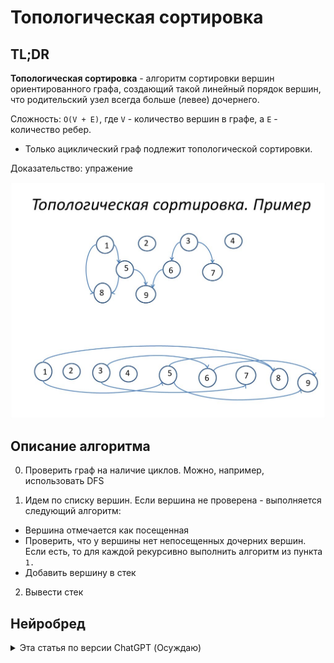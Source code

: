 # Топологическая сортировка

## TL;DR
**Топологическая сортировка** - алгоритм сортировки вершин ориентированного графа,
создающий такой линейный порядок вершин, что родительский узел всегда
больше (левее) дочернего.

Сложность: `O(V + E)`, где `V` - количество вершин в графе, а `E` - количество ребер.

* Только ациклический граф подлежит топологической сортировки.

Доказательство: упражение

![Тут должна была быть картинка, но кто-то наложал](./img/img0.jpg)

## Описание алгоритма

0. Проверить граф на наличие циклов. Можно, например, использовать DFS

1. Идем по списку вершин. Если вершина не проверена - выполняется следующий алгоритм:
- Вершина отмечается как посещенная
- Проверить, что у вершины нет непосещенных дочерних вершин.
  Если есть, то для каждой рекурсивно выполнить алгоритм из пункта `1.`
- Добавить вершину в стек

2. Вывести стек

## Нейробред
<details>
  <summary>Эта статья по версии ChatGPT (Осуждаю)</summary>

Топологическая сортировка - это алгоритм сортировки ориентированного ациклического графа (DAG),
который упорядочивает вершины таким образом, чтобы каждое ребро в графе указывало на вершину, стоящую впереди в упорядоченном списке.

Алгоритм топологической сортировки состоит из следующих шагов:

1. Найти вершины, не имеющие входящих ребер (то есть вершины, которые не зависят от других вершин).

2. Поместить найденные вершины в список упорядоченных вершин.

3. Удалить найденные вершины из графа вместе со всеми исходящими ребрами.

4. Повторять шаги 1-3 до тех пор, пока не останется ни одной вершины в графе.

Если в графе остались вершины, которые имеют входящие ребра, то это означает, что граф содержит циклы, и топологическая сортировка невозможна.

Алгоритм топологической сортировки можно реализовать с помощью стека или очереди. В каждой итерации алгоритма мы добавляем в список упорядоченных вершин вершину, которая не имеет входящих ребер, и удаляем ее из графа вместе со всеми исходящими ребрами. Это означает, что мы можем использовать стек или очередь для хранения вершин без входящих ребер и удаления их из графа.

Алгоритм топологической сортировки имеет сложность O(V + E), где V - количество вершин в графе, а E - количество ребер.
</details>
